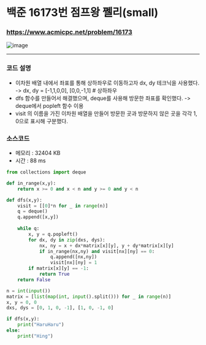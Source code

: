 백준 16173번 점프왕 쩰리(small)
===============================

### <https://www.acmicpc.net/problem/16173>
![image](https://user-images.githubusercontent.com/83554018/153876920-0ca8f716-10c7-46a2-9ee5-fbe4dd6182ef.png)

<hr>

### 코드 설명
+ 이차원 배열 내에서 좌표를 통해 상하좌우로 이동하고자 dx, dy 테크닉을 사용했다. -> dx, dy = [-1,1,0,0], [0,0,-1,1] # 상하좌우
+ dfs 함수를 만들어서 해결했으며, deque를 사용해 방문한 좌표를 확인했다. -> deque에서 popleft 함수 이용
+ visit 의 이름을 가진 이차원 배열을 만들어 방문한 곳과 방문하지 않은 곳을 각각 1, 0으로 표시해 구분했다.

### 소스코드
+ 메모리 : 32404 KB
+ 시간 : 88 ms
```python
from collections import deque

def in_range(x,y):
    return x >= 0 and x < n and y >= 0 and y < n

def dfs(x,y):
    visit = [[0]*n for _ in range(n)]
    q = deque()
    q.append([x,y])
    
    while q:
        x, y = q.popleft()
        for dx, dy in zip(dxs, dys):
            nx, ny = x + dx*matrix[x][y], y + dy*matrix[x][y]
            if in_range(nx,ny) and visit[nx][ny] == 0:
                q.append([nx,ny])
                visit[nx][ny] = 1
        if matrix[x][y] == -1:
            return True
    return False

n = int(input())
matrix = [list(map(int, input().split())) for _ in range(n)]
x, y = 0, 0
dxs, dys = [0, 1, 0, -1], [1, 0, -1, 0]

if dfs(x,y):
    print("HaruHaru")
else:
    print("Hing")
```
